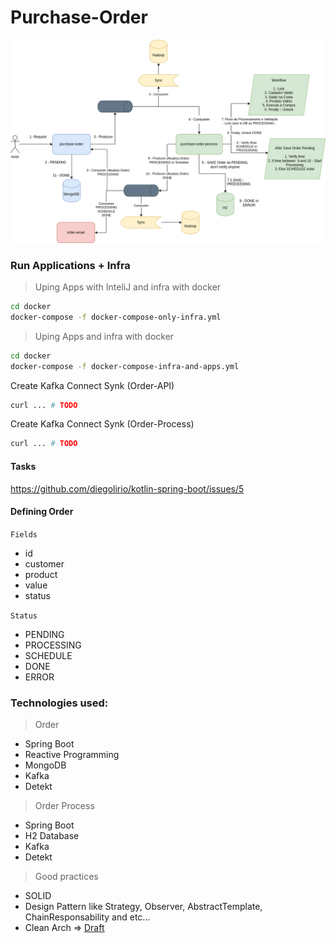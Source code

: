 # Purchase-Order

![](./arch.drawio.png)


### Run Applications + Infra
> Uping Apps with InteliJ and infra with docker
```sh
cd docker
docker-compose -f docker-compose-only-infra.yml
```
> Uping Apps and infra with docker
```sh
cd docker
docker-compose -f docker-compose-infra-and-apps.yml
```

Create Kafka Connect Synk (Order-API)

```sh
curl ... # TODO

```

Create Kafka Connect Synk (Order-Process)

```sh
curl ... # TODO

```


#### Tasks

https://github.com/diegolirio/kotlin-spring-boot/issues/5


#### Defining Order

`Fields`
- id
- customer
- product
- value
- status

`Status`
- PENDING
- PROCESSING
- SCHEDULE
- DONE
- ERROR


### Technologies used:

> Order
- Spring Boot
- Reactive Programming
- MongoDB
- Kafka
- Detekt

> Order Process
- Spring Boot
- H2 Database
- Kafka
- Detekt

> Good practices 
- SOLID
- Design Pattern like Strategy, Observer, AbstractTemplate, ChainResponsability and etc...
- Clean Arch => [Draft](https://gist.github.com/diegolirio/256222e51d133fc9358d3b6a54c2e778)